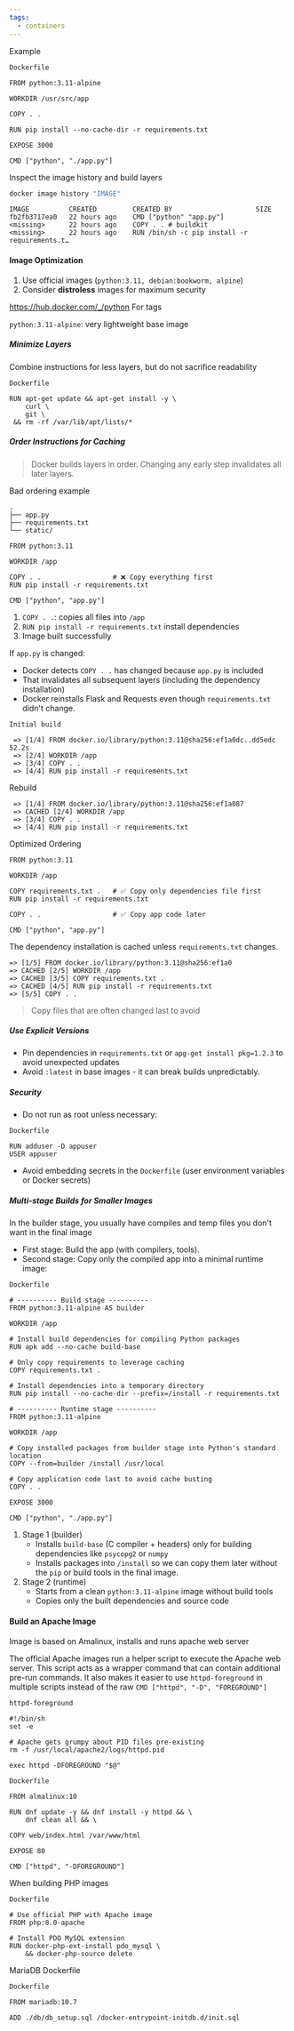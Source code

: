 ```yaml
---
tags:
  - containers
---
```


Example

`Dockerfile`
```
FROM python:3.11-alpine  
  
WORKDIR /usr/src/app  
  
COPY . .  
  
RUN pip install --no-cache-dir -r requirements.txt  
  
EXPOSE 3000  
  
CMD ["python", "./app.py"]
```

Inspect the image history and build layers

```bash
docker image history "IMAGE"
```

```
IMAGE          CREATED         CREATED BY                     SIZE 
fb2fb3717ea0   22 hours ago    CMD ["python" "app.py"]
<missing>      22 hours ago    COPY . . # buildkit
<missing>      22 hours ago    RUN /bin/sh -c pip install -r requirements.t… 
```
####  Image Optimization

1. Use official images (`python:3.11, debian:bookworm, alpine`)
2. Consider **distroless** images for maximum security

https://hub.docker.com/_/python For tags

`python:3.11-alpine`: very lightweight base image
##### Minimize Layers

Combine instructions for less layers, but do not sacrifice readability

`Dockerfile`
```
RUN apt-get update && apt-get install -y \
    curl \
    git \
 && rm -rf /var/lib/apt/lists/*
```

##### Order Instructions for Caching

> Docker builds layers in order. Changing any early step invalidates all later layers.

Bad ordering example

```
.
├── app.py
├── requirements.txt
└── static/
```

```
FROM python:3.11

WORKDIR /app

COPY . .                  # ❌ Copy everything first
RUN pip install -r requirements.txt

CMD ["python", "app.py"]
```

1.  `COPY . .`: copies all files into `/app`
2. `RUN pip install -r requirements.txt` install dependencies
3. Image built successfully 

If `app.py` is changed:
- Docker detects `COPY . .` has changed because `app.py` is included
- That invalidates all subsequent layers (including the dependency installation)
- Docker reinstalls Flask and Requests even though `requirements.txt` didn't change.

`Initial build`
```
 => [1/4] FROM docker.io/library/python:3.11@sha256:ef1a0dc..dd5edc    52.2s
 => [2/4] WORKDIR /app
 => [3/4] COPY . .
 => [4/4] RUN pip install -r requirements.txt
```

Rebuild

```
 => [1/4] FROM docker.io/library/python:3.11@sha256:ef1a087
 => CACHED [2/4] WORKDIR /app
 => [3/4] COPY . .
 => [4/4] RUN pip install -r requirements.txt
```

Optimized Ordering

```
FROM python:3.11

WORKDIR /app

COPY requirements.txt .   # ✅ Copy only dependencies file first
RUN pip install -r requirements.txt

COPY . .                  # ✅ Copy app code later

CMD ["python", "app.py"]
```

The dependency installation is cached unless  `requirements.txt`  changes.

```
=> [1/5] FROM docker.io/library/python:3.11@sha256:ef1a0
=> CACHED [2/5] WORKDIR /app
=> CACHED [3/5] COPY requirements.txt .
=> CACHED [4/5] RUN pip install -r requirements.txt
=> [5/5] COPY . .
```

> Copy files that are often changed last to avoid 

##### Use Explicit Versions

- Pin dependencies in `requirements.txt` or `apg-get install pkg=1.2.3` to avoid unexpected updates
- Avoid `:latest` in base images - it can break builds unpredictably.

##### Security

- Do not run as root unless necessary:

`Dockerfile`
```
RUN adduser -D appuser
USER appuser
```

- Avoid embedding secrets in the `Dockerfile` (user environment variables or Docker secrets)

##### Multi-stage Builds for Smaller Images

In the builder stage, you usually have compiles and temp files you don't want in the final image

- First stage: Build the app (with compilers, tools).
- Second stage: Copy only the compiled app into a minimal runtime image:

`Dockerfile`
```
# ---------- Build stage ----------
FROM python:3.11-alpine AS builder

WORKDIR /app

# Install build dependencies for compiling Python packages
RUN apk add --no-cache build-base

# Only copy requirements to leverage caching
COPY requirements.txt .

# Install dependencies into a temporary directory
RUN pip install --no-cache-dir --prefix=/install -r requirements.txt

# ---------- Runtime stage ----------
FROM python:3.11-alpine

WORKDIR /app

# Copy installed packages from builder stage into Python's standard location
COPY --from=builder /install /usr/local

# Copy application code last to avoid cache busting
COPY . .

EXPOSE 3000

CMD ["python", "./app.py"]
```

1. Stage 1 (builder)
	- Installs `build-base` (C compiler + headers) only for building dependencies like `psycopg2` or `numpy`
	- Installs packages into `/install` so we can copy them later without the `pip` or build tools in the final image.
2. Stage 2 (runtime)
	- Starts from a clean `python:3.11-alpine` image without build tools
	- Copies only the built dependencies and source code



#### Build an Apache Image 

Image is based on Amalinux, installs and runs apache web server

The official Apache images run a helper script to execute the Apache web server. This script acts as a wrapper command that can contain additional pre-run commands. It also makes it easier to use `httpd-foreground` in multiple scripts instead of the raw 
`CMD ["httpd", "-D", "FOREGROUND"]`

`httpd-foreground`
```
#!/bin/sh
set -e

# Apache gets grumpy about PID files pre-existing
rm -f /usr/local/apache2/logs/httpd.pid

exec httpd -DFOREGROUND "$@"
```

`Dockerfile`
```
FROM almalinux:10

RUN dnf update -y && dnf install -y httpd && \
	dnf clean all && \
	
COPY web/index.html /var/www/html

EXPOSE 80

CMD ["httpd", "-DFOREGROUND"]
```

When building PHP images

`Dockerfile`
```
# Use official PHP with Apache image
FROM php:8.0-apache

# Install PDO MySQL extension
RUN docker-php-ext-install pdo_mysql \
    && docker-php-source delete
```

MariaDB Dockerfile

`Dockerfile`
```
FROM mariadb:10.7

ADD ./db/db_setup.sql /docker-entrypoint-initdb.d/init.sql
```